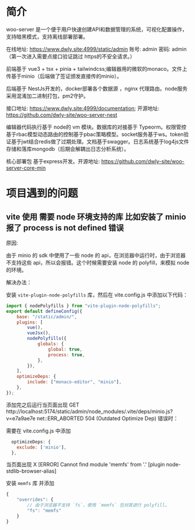 # 简介

woo-server 是一个便于用户快速创建API和数据管理的系统，可视化配置操作，支持暗黑模式，支持离线部署部署。

在线地址: https://www.dwly.site:4999/static/admin   账号: admin 密码: admin （第一次进入需要点接口验证跳过 https的不安全请求。）

前端基于 vue3 + tsx + pinia + tailwindcss;编辑器用的微软的monaco。文件上传基于minio（后端做了签证颁发直接传的minio）。

后端基于 NestJs开发的，docker部署各个数据源 ，nginx 代理路由。node服务采用混淆加二进制打包，pm2守护。

接口地址: https://www.dwly.site:4999/documentation;  开源地址: https://github.com/dwly-site/woo-server-nest

编辑器代码执行基于 node的 vm 模块。数据库的对接基于 Typeorm。权限管控基于rbac模型动态路由的控制基于pbac策略模型。socket服务基于ws。token验证基于jwt结合redis做了过期处理。文档基于swagger。日志系统基于log4js文件存储和落库mongodb（后期会解耦出日志分析系统）。

核心部署包 基于express开发。开源地址: https://github.com/dwly-site/woo-server-core-min

# 项目遇到的问题

## vite 使用 需要 node 环境支持的库 比如安装了 minio 报了 process is not defined 错误

原因:

由于 minio 的 sdk 中使用了一些 node 的 api，在浏览器中运行时，由于浏览器不支持这些 api，所以会报错。这个时候需要安装 node 的 polyfill，来模拟 node 的环境。

解决办法：

安装 `vite-plugin-node-polyfills` 库，然后在 vite.config.js 中添加以下代码：

```js
import { nodePolyfills } from "vite-plugin-node-polyfills";
export default defineConfig({
    base: "/static/admin/",
    plugins: [
        vue(),
        vueJsx(),
        nodePolyfills({
            globals: {
                global: true,
                process: true,
            },
        }),
    ],
    optimizeDeps: {
        include: ["monaco-editor", "minio"],
    },
});
```

添加完之后运行当页面出现 GET http://localhost:5174/static/admin/node_modules/.vite/deps/minio.js?v=e7a9ae7e net::ERR_ABORTED 504 (Outdated Optimize Dep) 错误时：

需要在 vite.config.js 中添加

```js
  optimizeDeps: {
    exclude: ['minio'],
  },
```

当页面出现 X [ERROR] Cannot find module 'memfs' from '.' [plugin node-stdlib-browser-alias]

安装 `memfs` 库 并添加

```js
{
    "overrides": {
        // 由于浏览器不支持 `fs`，使用 `memfs` 包对其进行 polyfill。
        "fs": "memfs"
    }
}
```
